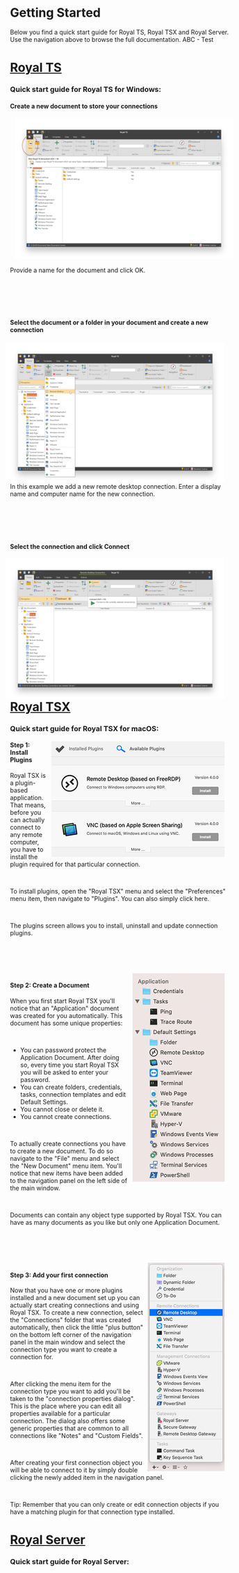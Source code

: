 # **Getting Started**
Below you find a quick start guide for Royal TS, Royal TSX and Royal Server. Use the navigation above to browse the full documentation. ABC - Test

# [Royal TS](#tab/tab-id-rts)
### Quick start guide for **Royal TS for Windows**:


<div style="clear: both" markdown="1">


#### Create a new document to store your connections

<img style="margin: 0 0.7em 0 0.7em" src="./images/RoyalTS/GettingStarted/Step1.png" alt-text="Step 1">

Provide a name for the document and click OK.

</div>

<div style="clear: both; padding-top: 5em" markdown="1">

#### Select the document or a folder in your document and create a new connection

<img style="float: right; margin: 0 0.7em 0 0.7em" src="./images/RoyalTS/GettingStarted/Step2.png" alt-text="Step 2">

In this example we add a new remote desktop connection. Enter a display name and computer name for the new connection.

</div>

<div style="clear: both; padding-top: 5em" markdown="1">

#### Select the connection and click Connect

<img style="float: right; margin: 0 0.7em 0 0.7em" src="./images/RoyalTS/GettingStarted/Step3.png" alt-text="Step 3">

</div>

# [Royal TSX](#tab/tab-id-rtx)
### Quick start guide for **Royal TSX for macOS**:

<div style="clear: both" markdown="1">

<img style="float: right; margin: 0 0.7em 0 0.7em" src="./images/RoyalTSX/GettingStarted/Step1.png" alt-text="Step 1">

#### Step 1: Install Plugins
Royal TSX is a plugin-based application. That means, before you can actually connect to any remote computer, you have to install the plugin required for that particular connection. 

<br />

To install plugins, open the "Royal TSX" menu and select the "Preferences" menu item, then navigate to "Plugins". You can also simply click here. 

<br />

The plugins screen allows you to install, uninstall and update connection plugins.

</div>

<div style="clear: both; padding-top: 5em" markdown="1">

<img style="float: right; margin: 0 0.7em 0 0.7em" src="./images/RoyalTSX/GettingStarted/Step2.png" alt-text="Step 2">

#### Step 2: Create a Document
When you first start Royal TSX you'll notice that an "Application" document was created for you automatically. This document has some unique properties: 

<br />

* You can password protect the Application Document. After doing so, every time you start Royal TSX you will be asked to enter your password.
* You can create folders, credentials, tasks, connection templates and edit Default Settings.
* You cannot close or delete it.
* You cannot create connections.

<br />

To actually create connections you have to create a new document. To do so navigate to the "File" menu and select the "New Document" menu item. You'll notice that new items have been added to the navigation panel on the left side of the main window. 

<br />

Documents can contain any object type supported by Royal TSX. You can have as many documents as you like but only one Application Document.

</div>

<div style="clear: both; padding-top: 5em" markdown="1">

<img style="float: right; margin: 0 0.7em 0 0.7em" src="./images/RoyalTSX/GettingStarted/Step3.png" alt-text="Step 3">

#### Step 3: Add your first connection
Now that you have one or more plugins installed and a new document set up you can actually start creating connections and using Royal TSX. To create a new connection, select the "Connections" folder that was created automatically, then click the little "plus button" on the bottom left corner of the navigation panel in the main window and select the connection type you want to create a connection for. 

<br />

After clicking the menu item for the connection type you want to add you'll be taken to the "connection properties dialog". This is the place where you can edit all properties available for a particular connection. The dialog also offers some generic properties that are common to all connections like "Notes" and "Custom Fields". 

<br />

After creating your first connection object you will be able to connect to it by simply double clicking the newly added item in the navigation panel. 

<br />

Tip: Remember that you can only create or edit connection objects if you have a matching plugin for that connection type installed.

</div>

# [Royal Server](#tab/tab-id-rs)
### Quick start guide for **Royal Server**:
